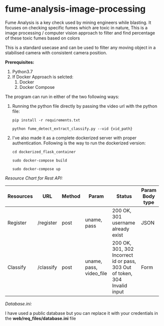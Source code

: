 # fume-analysis-image-processing

Fume Analysis is a key check used by mining engineers while blasting. It focuses on checking specific fumes which are toxic in nature, This is a image processing / computer vision approach to filter and find percentage of these toxic fumes based on colors

This is a standard usecase and can be used to filter any moving object in a stabilised camera with consistent camera position.

**Prerequisites:**

1. Python3.7
2. If Docker Approach is selcted:
   1. Docker
   2. Docker Compose

The program can run in either of the two following ways:

1. Running the python file directly by passing the video url with the python file:

   ```
   pip install -r requirements.txt
   ```

   ```
   python fume_detect_extract_classify.py --vid {vid_path}
   ```
2. I've also made it as a complete dockerized server with proper authentication.
   Following is the way to run the dockerized version:

   ```
   cd dockerized_flask_container
   ```

   ```
   sudo docker-compose build
   ```

   ```
   sudo docker-compose up
   ```

*Resource Chart for Rest API:*

| Resources | URL       | Method | Param | Status                                                                     | Param Body type |
| --------- | --------- | ------ | ----- | -------------------------------------------------------------------------- | --------------- |
| Register  | /register | post   | uname, pass | 200 OK, 301 username already exist                                         | JSON |
| Classify  | /classify | post   | uname, pass, video_file | 200 OK, 301, 302 Incorrect id or pass, 303 Out of token, 304 Invalid input | Form |

*Database.ini:*

I have used a public database but you can replace it with your credentials in the **web/req_files/database.ini** file
